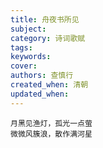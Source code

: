 ```yaml
---
title: 舟夜书所见
subject: 
category: 诗词歌赋
tags: 
keywords: 
cover: 
authors: 查慎行
created_when: 清朝
updated_when: 
---
```


```
月黑见渔灯，孤光一点萤
微微风簇浪，散作满河星
```
